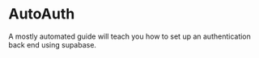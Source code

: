 # AutoAuth
A mostly automated guide will teach you how to set up an authentication back end using supabase.
